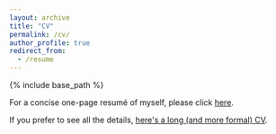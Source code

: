 ```yaml
---
layout: archive
title: "CV"
permalink: /cv/
author_profile: true
redirect_from:
  - /resume
---
```


{% include base_path %}

For a concise one-page resumé of myself, please click <a href="https://drive.google.com/file/d/1tT3N-Rbb4jk-iwTtm2LJNLQGZEqWZwbj/view?usp=sharing" target="_blank">here</a>.

If you prefer to see all the details, <a href="https://drive.google.com/file/d/1dJYnI5mqHj419ujQoFawlknXfgUEX18R/view?usp=sharing" target="_blank">here's a long (and more formal) CV</a>.
